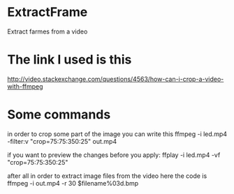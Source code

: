 # ExtractFrame
Extract farmes from a video

# The link I used is this
http://video.stackexchange.com/questions/4563/how-can-i-crop-a-video-with-ffmpeg

# Some commands
in order to crop some part of the image you can write this
ffmpeg -i led.mp4 -filter:v "crop=75:75:350:25" out.mp4

if you want to preview the changes before you apply:
ffplay -i led.mp4 -vf "crop=75:75:350:25"

after all in order to extract image files from the video here the code is
ffmpeg -i out.mp4 -r 30 $filename%03d.bmp
